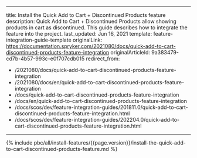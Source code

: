   
---
title: Install the Quick Add to Cart + Discontinued Products feature
description: Quick Add to Cart + Discontinued Products allow showing products in cart as discontinued. This guide describes how to integrate the feature into the project.
last_updated: Jun 16, 2021
template: feature-integration-guide-template
originalLink: https://documentation.spryker.com/2021080/docs/quick-add-to-cart-discontinued-products-feature-integration
originalArticleId: 9a383479-cd7b-4b57-993c-e0f707cdb015
redirect_from:
  - /2021080/docs/quick-add-to-cart-discontinued-products-feature-integration
  - /2021080/docs/en/quick-add-to-cart-discontinued-products-feature-integration
  - /docs/quick-add-to-cart-discontinued-products-feature-integration
  - /docs/en/quick-add-to-cart-discontinued-products-feature-integration
  - /docs/scos/dev/feature-integration-guides/201811.0/quick-add-to-cart-discontinued-products-feature-integration.html
  - /docs/scos/dev/feature-integration-guides/202204.0/quick-add-to-cart-discontinued-products-feature-integration.html
---

{% include pbc/all/install-features/{{page.version}}/install-the-quick-add-to-cart-discontinued-products-feature.md %} <!-- To edit, see /_includes/pbc/all/install-features/202204.0/install-the-quick-add-to-cart-discontinued-products-feature.md -->
